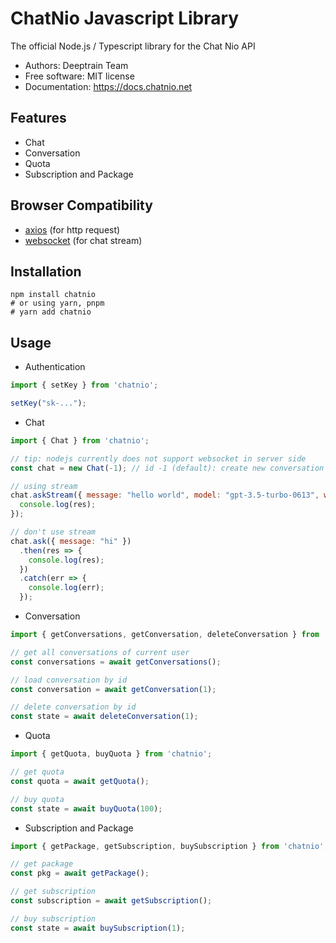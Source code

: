 # ChatNio Javascript Library

The official Node.js / Typescript library for the Chat Nio API

- Authors: Deeptrain Team
- Free software: MIT license
- Documentation: https://docs.chatnio.net

## Features

- Chat
- Conversation
- Quota
- Subscription and Package


## Browser Compatibility
- [axios](https://github.com/axios/axios#browser-support) (for http request)
- [websocket](https://developer.mozilla.org/en-US/docs/Web/API/WebSocket#browser_compatibility) (for chat stream)

## Installation

```shell
npm install chatnio
# or using yarn, pnpm
# yarn add chatnio
```

## Usage

- Authentication
```javascript
import { setKey } from 'chatnio';

setKey("sk-...");
```

- Chat
```javascript
import { Chat } from 'chatnio';

// tip: nodejs currently does not support websocket in server side
const chat = new Chat(-1); // id -1 (default): create new conversation

// using stream
chat.askStream({ message: "hello world", model: "gpt-3.5-turbo-0613", web: true }, (res) => {
  console.log(res);
});

// don't use stream
chat.ask({ message: "hi" })
  .then(res => {
    console.log(res);
  })
  .catch(err => {
    console.log(err);
  });


```

- Conversation
```javascript
import { getConversations, getConversation, deleteConversation } from 'chatnio';

// get all conversations of current user
const conversations = await getConversations();

// load conversation by id
const conversation = await getConversation(1);

// delete conversation by id
const state = await deleteConversation(1);
```

- Quota
```javascript
import { getQuota, buyQuota } from 'chatnio';

// get quota
const quota = await getQuota();

// buy quota
const state = await buyQuota(100);
```

- Subscription and Package
```javascript
import { getPackage, getSubscription, buySubscription } from 'chatnio';

// get package
const pkg = await getPackage();

// get subscription
const subscription = await getSubscription();

// buy subscription
const state = await buySubscription(1);
```
